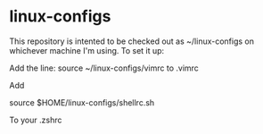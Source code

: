 # linux-configs

This repository is intented to be checked out as ~/linux-configs on whichever
machine I'm using.  To set it up:

Add the line:
source ~/linux-configs/vimrc
to .vimrc


Add

source $HOME/linux-configs/shellrc.sh

To your .zshrc
